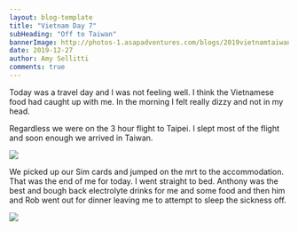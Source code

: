 ```yaml
---
layout: blog-template
title: "Vietnam Day 7"
subHeading: "Off to Taiwan"
bannerImage: http://photos-1.asapadventures.com/blogs/2019vietnamtaiwan/2019-12-27/IMG_20191227_141437~2.jpg_compressed.JPEG
date: 2019-12-27
author: Amy Sellitti
comments: true
---
```


Today was a travel day and I was not feeling well. I think the Vietnamese food had caught up with me. In the morning I felt really dizzy and not in my head.

Regardless we were on the 3 hour flight to Taipei. I slept most of the flight and soon enough we arrived in Taiwan.

<div class="center-image"><img src="http://photos-1.asapadventures.com/blogs/2019vietnamtaiwan/2019-12-27/IMG_20191227_141437.jpg_compressed.JPEG" /></div>

We picked up our Sim cards and jumped on the mrt to the accommodation. That was the end of me for today. I went straight to bed. Anthony was the best and bough back electrolyte drinks for me and some food and then him and Rob went out for dinner leaving me to attempt to sleep the sickness off.

<div class="center-image"><img src="http://photos-1.asapadventures.com/blogs/2019vietnamtaiwan/2019-12-27/IMG_20191227_183809.jpg_compressed.JPEG" /></div>
